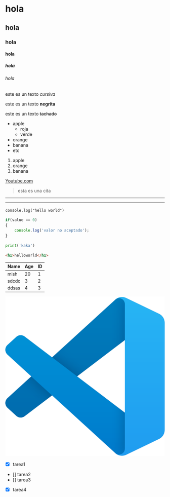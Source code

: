 <!-- titulos-->
# hola
## hola
### hola
#### hola
##### hola
###### hola

<!-- tipos de textos-->
este es un texto *cursiva*

este es un texto **negrita** 

este es un texto ~~tachado~~

<!--UL-listas desordenadas-->
* apple
    * roja
    * verde
* orange
* banana
* etc

<!--listaOrdenada-->
1. apple
2. orange
3. banana

<!--enlaces-->
[Youtube.com](https://www.youtube.com/)

<!--citas-->
> esta es una cita

<!--lineas separadoras-->
---
___
<!--etiquetas para colocar codigo de diferentes lenguajes-->

`console.log("hello world")`

```javascript
if(value == 0)
{
    console.log('valor no aceptado');
}
```
```python
print('kaka')
```
``` html
<h1>helloworld</h1>
```

<!--crear tablas-->

|Name   |Age   |ID   |
|------ |----- |---- |
| mish  | 20   | 1   |
| sdcdc | 3    | 2   |
| ddsas | 4    | 3   |

<!-- generar imagenes-->
![alt text](image-3.png "visual code logo")


<!--gitHub-->
<!--ToDo-->
* [x] tarea1
* [] tarea2
* [] tarea3
* [x] tarea4
